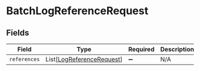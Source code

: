 # BatchLogReferenceRequest


## Fields

| Field                                                                   | Type                                                                    | Required                                                                | Description                                                             |
| ----------------------------------------------------------------------- | ----------------------------------------------------------------------- | ----------------------------------------------------------------------- | ----------------------------------------------------------------------- |
| `references`                                                            | List[[LogReferenceRequest](../../models/shared/logreferencerequest.md)] | :heavy_minus_sign:                                                      | N/A                                                                     |